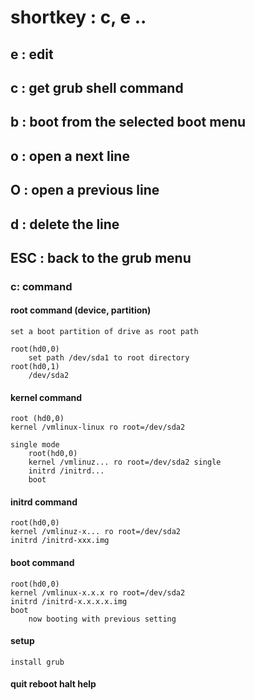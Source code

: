 # shortkey : c, e ..
## e : edit
## c : get grub shell command
## b : boot from the selected boot menu
## o : open a next line
## O : open a previous line
## d : delete the line
## ESC : back to the grub menu

### c: command
#### root command (device, partition)
    set a boot partition of drive as root path

    root(hd0,0)
        set path /dev/sda1 to root directory
    root(hd0,1)
        /dev/sda2

#### kernel command
    root (hd0,0)
    kernel /vmlinux-linux ro root=/dev/sda2

    single mode
        root(hd0,0)
        kernel /vmlinuz... ro root=/dev/sda2 single
        initrd /initrd...
        boot

#### initrd command
    root(hd0,0)
    kernel /vmlinuz-x... ro root=/dev/sda2
    initrd /initrd-xxx.img

#### boot command
    root(hd0,0)
    kernel /vmlinux-x.x.x ro root=/dev/sda2
    initrd /initrd-x.x.x.x.img
    boot
        now booting with previous setting
#### setup
    install grub
#### quit reboot halt help
